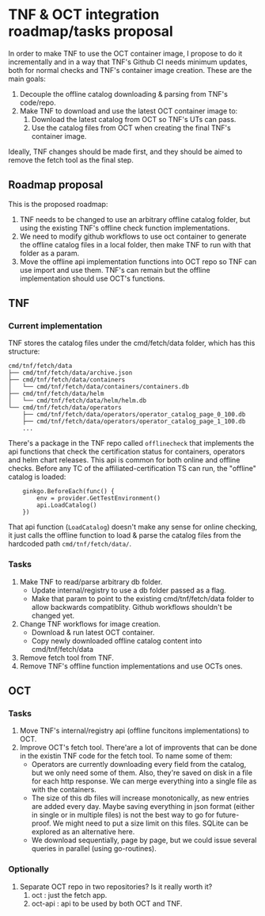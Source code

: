 # TNF & OCT integration roadmap/tasks proposal

In order to make TNF to use the OCT container image, I propose to do it incrementally and in a way that TNF's Github CI needs minimum updates, both for normal checks and TNF's container image creation. These are the main goals:
1. Decouple the offline catalog downloading & parsing from TNF's code/repo.
2. Make TNF to download and use the latest OCT container image to:
    1. Download the latest catalog from OCT so TNF's UTs can pass.
    2. Use the catalog files from OCT when creating the final TNF's container image.

Ideally, TNF changes should be made first, and they should be aimed to remove the fetch tool as the final step.

## Roadmap proposal
This is the proposed roadmap:
1. TNF needs to be changed to use an arbitrary offline catalog folder, but using the existing TNF's offline check function implementations.
2. We need to modify github workflows to use oct container to generate the offline catalog files in a local folder, then make TNF to run with that folder as a param.
3. Move the offline api implementation functions into OCT repo so TNF can use import and use them. TNF's can remain but the offline implementation should use OCT's functions.

## TNF
### Current implementation
TNF stores the catalog files under the cmd/fetch/data folder, which has this structure:
```
cmd/tnf/fetch/data
├── cmd/tnf/fetch/data/archive.json
├── cmd/tnf/fetch/data/containers
│   └── cmd/tnf/fetch/data/containers/containers.db
├── cmd/tnf/fetch/data/helm
│   └── cmd/tnf/fetch/data/helm/helm.db
└── cmd/tnf/fetch/data/operators
    ├── cmd/tnf/fetch/data/operators/operator_catalog_page_0_100.db
    ├── cmd/tnf/fetch/data/operators/operator_catalog_page_1_100.db
    ...
```

There's a package in the TNF repo called `offlinecheck` that implements the api functions that check the certification status for containers, operators and helm chart releases. This api is common for both online and offline checks. Before any TC of the affiliated-certification TS can run, the "offline" catalog is loaded:
```
	ginkgo.BeforeEach(func() {
		env = provider.GetTestEnvironment()
		api.LoadCatalog()
	})
```
That api function (`LoadCatalog`) doesn't make any sense for online checking, it just calls the offline function to load & parse the catalog files from the hardcoded path `cmd/tnf/fetch/data/`.

### Tasks

1. Make TNF to read/parse arbitrary db folder.
    - Update internal/registry to use a db folder passed as a flag.
    - Make that param to point to the existing cmd/tnf/fetch/data folder to allow backwards compatiblity. Github workflows shouldn't be changed yet.
2. Change TNF workflows for image creation.
    - Download & run latest OCT container.
    - Copy newly downloaded offline catalog content into cmd/tnf/fetch/data
3. Remove fetch tool from TNF.
4. Remove TNF's offline function implementations and use OCTs ones.

## OCT
### Tasks
1. Move TNF's internal/registry api (offline funcitons implementations) to OCT.
2. Improve OCT's fetch tool. There'are a lot of improvents that can be done in the existin TNF code for the fetch tool. To name some of them:
    - Operators are currently downloading every field from the catalog, but we only need some of them. Also, they're saved on disk in a file for each http response. We can merge everything into a single file as with the containers.
    - The size of this db files will increase monotonically, as new entries are added every day. Maybe saving everything in json format (either in single or in multiple files) is not the best way to go for future-proof. We might need to put a size limit on this files. SQLite can be explored as an alternative here.
    - We download sequentially, page by page, but we could issue several queries in parallel (using go-routines).

### Optionally
1. Separate OCT repo in two repositories? Is it really worth it?
    1. oct : just the fetch app.
    2. oct-api : api to be used by both OCT and TNF.

